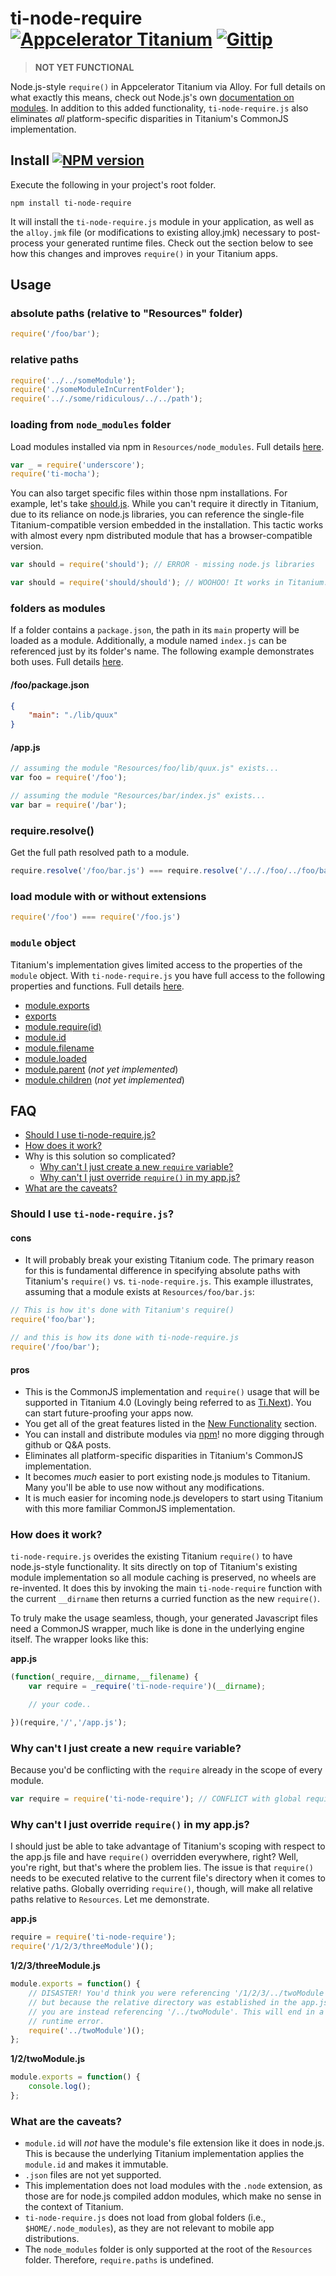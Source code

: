 # ti-node-require [![Appcelerator Titanium](http://www-static.appcelerator.com/badges/alloy-git-badge-sq.png)](http://www.appcelerator.com/titanium/alloy/) [![Gittip](http://img.shields.io/gittip/Tony%20Lukasavage.png)](https://www.gittip.com/Tony%20Lukasavage/)

> **NOT YET FUNCTIONAL**

Node.js-style `require()` in Appcelerator Titanium via Alloy. For full details on what exactly this means, check out Node.js's own [documentation on modules](http://nodejs.org/api/modules.html). In addition to this added functionality, `ti-node-require.js` also eliminates _all_ platform-specific disparities in Titanium's CommonJS implementation.

## Install [![NPM version](https://badge.fury.io/js/ti-node-require.png)](http://badge.fury.io/js/ti-node-require)

Execute the following in your project's root folder.

```
npm install ti-node-require
```

It will install the `ti-node-require.js` module in your application, as well as the `alloy.jmk` file (or modifications to existing alloy.jmk) necessary to post-process your generated runtime files. Check out the section below to see how this changes and improves `require()` in your Titanium apps.

## Usage

### absolute paths (relative to "Resources" folder)

```javascript
require('/foo/bar');
```

### relative paths

```javascript
require('../../someModule');
require('./someModuleInCurrentFolder');
require('.././some/ridiculous/../../path');
```

### loading from `node_modules` folder

Load modules installed via npm in `Resources/node_modules`. Full details [here](http://nodejs.org/api/modules.html#modules_loading_from_node_modules_folders).

```javascript
var _ = require('underscore');
require('ti-mocha');
```

You can also target specific files within those npm installations. For example, let's take [should.js](https://github.com/visionmedia/should.js/). While you can't require it directly in Titanium, due to its reliance on node.js libraries, you can reference the single-file Titanium-compatible version embedded in the installation. This tactic works with almost every npm distributed module that has a browser-compatible version.

```js
var should = require('should'); // ERROR - missing node.js libraries

var should = require('should/should'); // WOOHOO! It works in Titanium.
```

### folders as modules

If a folder contains a `package.json`, the path in its `main` property will be loaded as a module. Additionally, a module named `index.js` can be referenced just by its folder's name. The following example demonstrates both uses. Full details [here](http://nodejs.org/api/modules.html#modules_folders_as_modules).

#### /foo/package.json
```json
{
	"main": "./lib/quux"
}
```

#### /app.js
```javascript
// assuming the module "Resources/foo/lib/quux.js" exists...
var foo = require('/foo');

// assuming the module "Resources/bar/index.js" exists...
var bar = require('/bar');
```

### require.resolve()

Get the full path resolved path to a module.

```js
require.resolve('/foo/bar.js') === require.resolve('/.././foo/../foo/bar');
```

### load module with or without extensions

```js
require('/foo') === require('/foo.js')
```

### `module` object

Titanium's implementation gives limited access to the properties of the `module` object. With `ti-node-require.js` you have full access to the following properties and functions. Full details [here](http://nodejs.org/api/modules.html#modules_the_module_object).

* [module.exports](http://nodejs.org/api/modules.html#modules_module_exports)
* [exports](http://nodejs.org/api/modules.html#modules_exports_alias)
* [module.require(id)](http://nodejs.org/api/modules.html#modules_module_require_id)
* [module.id](http://nodejs.org/api/modules.html#modules_module_id)
* [module.filename](http://nodejs.org/api/modules.html#modules_module_filename)
* [module.loaded](http://nodejs.org/api/modules.html#modules_module_loaded)
* [module.parent](http://nodejs.org/api/modules.html#modules_module_parent) (_not yet implemented_)
* [module.children](http://nodejs.org/api/modules.html#modules_module_children) (_not yet implemented_)

## FAQ

* [Should I use ti-node-require.js?](#should-i-use-ti-node-requirejs)
* [How does it work?](#how-does-it-work)
* Why is this solution so complicated?
	* [Why can't I just create a new `require` variable?](#why-cant-i-just-create-a-new-require-variable)
	* [Why can't I just override `require()` in my app.js?](#why-cant-i-just-override-require-in-my-appjs)
* [What are the caveats?](#what-are-the-caveats)

### Should I use `ti-node-require.js`?

#### cons

* It will probably break your existing Titanium code. The primary reason for this is fundamental difference in specifying absolute paths with Titanium's `require()` vs. `ti-node-require.js`. This example illustrates, assuming that a module exists at `Resources/foo/bar.js`:
```js
// This is how it's done with Titanium's require()
require('foo/bar');

// and this is how its done with ti-node-require.js
require('/foo/bar');
```

#### pros

* This is the CommonJS implementation and `require()` usage that will be supported in Titanium 4.0 (Lovingly being referred to as [Ti.Next](http://www.appcelerator.com/blog/2013/09/updates-on-ti-next/)). You can start future-proofing your apps now.
* You get all of the great features listed in the [New Functionality](#new-functionality) section.
* You can install and distribute modules via [npm](https://www.npmjs.org/)! no more digging through github or Q&A posts.
* Eliminates all platform-specific disparities in Titanium's CommonJS implementation.
* It becomes _much_ easier to port existing node.js modules to Titanium. Many you'll be able to use now without any modifications.
* It is much easier for incoming node.js developers to start using Titanium with this more familiar CommonJS implementation.

### How does it work?

`ti-node-require.js` overides the existing Titanium `require()` to have node.js-style functionality. It sits directly on top of Titanium's existing module implementation so all module caching is preserved, no wheels are re-invented. It does this by invoking the main `ti-node-require` function with the current `__dirname` then returns a curried function as the new `require()`.

To truly make the usage seamless, though, your generated Javascript files need a CommonJS wrapper, much like is done in the underlying engine itself. The wrapper looks like this:

**app.js**
```js
(function(_require,__dirname,__filename) {
	var require = _require('ti-node-require')(__dirname);

	// your code..

})(require,'/','/app.js');
```

### Why can't I just create a new `require` variable?

Because you'd be conflicting with the `require` already in the scope of every module.

```js
var require = require('ti-node-require'); // CONFLICT with global require
```

### Why can't I just override `require()` in my app.js?

I should just be able to take advantage of Titanium's scoping with respect to the app.js file and have `require()` overridden everywhere, right? Well, you're right, but that's where the problem lies. The issue is that `require()` needs to be executed relative to the current file's directory when it comes to relative paths. Globally overriding `require()`, though, will make all relative paths relative to `Resources`. Let me demonstrate.

**app.js**
```js
require = require('ti-node-require');
require('/1/2/3/threeModule')();
```

**1/2/3/threeModule.js**
```js
module.exports = function() {
	// DISASTER! You'd think you were referencing '/1/2/3/../twoModule' here,
	// but because the relative directory was established in the app.js
	// you are instead referencing '/../twoModule'. This will end in a
	// runtime error.
	require('../twoModule')();
};
```

**1/2/twoModule.js**
```js
module.exports = function() {
	console.log();
};
```

### What are the caveats?

* `module.id` will _not_ have the module's file extension like it does in node.js. This is because the underlying Titanium implementation applies the `module.id` and makes it immutable.
* `.json` files are not yet supported.
* This implementation does not load modules with the `.node` extension, as those are for node.js compiled addon modules, which make no sense in the context of Titanium.
* `ti-node-require.js` does not load from global folders (i.e., `$HOME/.node_modules`), as they are not relevant to mobile app distributions.
* The `node_modules` folder is only supported at the root of the `Resources` folder. Therefore, `require.paths` is undefined.
